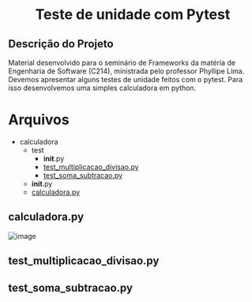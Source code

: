 <h1 align="center">Teste de unidade com Pytest</h1>

## Descrição do Projeto
Material desenvolvido para o seminário de Frameworks da matéria de Engenharia de Software (C214), ministrada pelo professor Phyllipe Lima.
Devemos apresentar alguns testes de unidade feitos com o pytest. Para isso desenvolvemos uma simples calculadora em python.

Arquivos
=================
<!--ts-->
   * calculadora
     * test
        * __init__.py
        * [test_multiplicacao_divisao.py](#test_multiplicacao_divisao.py)
        * [test_soma_subtracao.py](#test_soma_subtracao.py)
     * __init__.py
     * [calculadora.py](#calculadora.py)
<!--te-->

## calculadora.py
![image](https://user-images.githubusercontent.com/73140691/139708100-b411dcec-753f-46ff-931c-5f01a6965640.png)



## test_multiplicacao_divisao.py


## test_soma_subtracao.py

